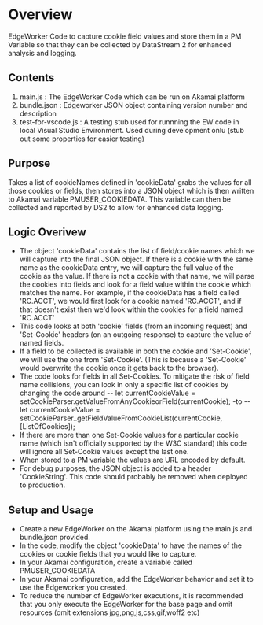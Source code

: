 # Overview

EdgeWorker Code to capture cookie field values and store them in a PM Variable so that they can be collected by DataStream 2 for enhanced analysis and logging.

## Contents

1. main.js : The EdgeWorker Code which can be run on Akamai platform
2. bundle.json : Edgeworker JSON object containing version number and description
3. test-for-vscode.js : A testing stub used for runnning the EW code in local Visual Studio Environment. Used during development onlu (stub out some properties for easier testing)

## Purpose

Takes a list of cookieNames defined in 'cookieData' grabs the values for all those cookies or fields, then stores into a JSON object which is then written to Akamai variable PMUSER_COOKIEDATA. This variable can then be collected and reported by DS2 to allow for enhanced data logging.

## Logic Overivew

- The object 'cookieData' contains the list of field/cookie names which we will capture into the final JSON object.
  If there is a cookie with the same name as the cookieData entry, we will capture the full value of the cookie as the value. If there is not a cookie with that name, we will parse the cookies into fields and look for a field value within the cookie which matches the name. For example, if the cookieData has a field called 'RC.ACCT', we would first look for a cookie named 'RC.ACCT', and if that doesn't exist then we'd look within the cookies for a field named 'RC.ACCT'
- This code looks at both 'cookie' fields (from an incoming request) and 'Set-Cookie' headers (on an outgoing response) to capture the value of named fields.
- If a field to be collected is available in both the cookie and 'Set-Cookie', we will use the one from 'Set-Cookie'. (This is because a 'Set-Cookie' would overwrite the cookie once it gets back to the browser).
- The code looks for fields in all Set-Cookies. To mitigate the risk of field name collisions, you can look in only a specific list of cookies by changing the code around
  -- let currentCookieValue = setCookieParser.getValueFromAnyCookieorField(currentCookie);
  -to
  -- let currentCookieValue = setCookieParser..getFieldValueFromCookieList(currentCookie,[ListOfCookies]);
- If there are more than one Set-Cookie values for a particular cookie name (which isn't officially supported by the W3C standard) this code will ignore all Set-Cookie values except the last one.
- When stored to a PM variable the values are URL encoded by default.
- For debug purposes, the JSON object is added to a header 'CookieString'. This code should probably be removed when deployed to production.

## Setup and Usage

- Create a new EdgeWorker on the Akamai platform using the main.js and bundle.json provided.
- In the code, modify the object 'cookieData' to have the names of the cookies or cookie fields that you would like to capture.
- In your Akamai configuration, create a variable called PMUSER_COOKIEDATA
- In your Akamai configuration, add the EdgeWorker behavior and set it to use the Edgeworker you created.
- To reduce the number of EdgeWorker executions, it is recommended that you only execute the EdgeWorker for the base page and omit resources (omit extensions jpg,png,js,css,gif,woff2 etc)
